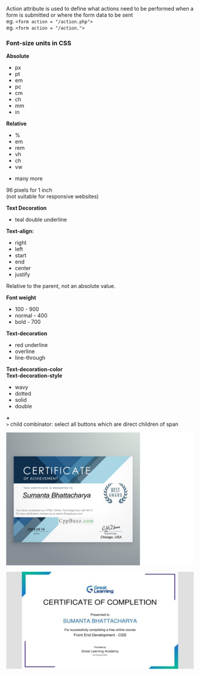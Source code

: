Action attribute is used to define what actions need to be performed when a form is submitted or where the form data to be sent  
eg. `<form action = "/action.php">`  
eg. `<form action = "/action.">`

### Font-size units in CSS

**Absolute**  
- px  
- pt  
- em  
- pc  
- cm  
- ch  
- mm  
- in  

**Relative**  
- %  
- em  
- rem  
- vh  
- ch  
- vw  
+ many more  

96 pixels for 1 inch  
(not suitable for responsive websites)

**Text Decoration**  
- teal double underline

**Text-align:**  
- right  
- left  
- start  
- end  
- center  
- justify  

Relative to the parent, not an absolute value.

**Font weight**  
- 100 - 900  
- normal - 400  
- bold - 700  

**Text-decoration**  
- red underline  
- overline  
- line-through  

**Text-decoration-color**  
**Text-decoration-style**  
- wavy  
- dotted  
- solid  
- double

**+**  
`>` child combinator: select all buttons which are direct children of span

![WhatsApp%20Image%202025-06-01%20at%2001.24.52_7a0ac1cf.jpg](https://github.com/SumantaBhattacharya/Web-Devlopment/raw/main/WhatsApp%20Image%202025-06-01%20at%2001.24.52_7a0ac1cf.jpg)

![WhatsApp%20Image%202025-06-01%20at%2001.24.52_5ff12a9b.jpg](https://github.com/SumantaBhattacharya/Web-Devlopment/raw/main/WhatsApp%20Image%202025-06-01%20at%2001.24.52_5ff12a9b.jpg)


